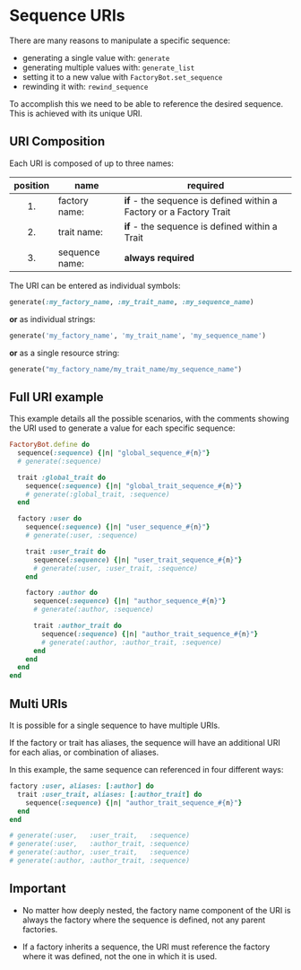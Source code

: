 # Sequence URIs

There are many reasons to manipulate a specific sequence:

- generating a single value with: `generate`
- generating multiple values with: `generate_list`
- setting it to a new value with `FactoryBot.set_sequence`
- rewinding it with: `rewind_sequence`

To accomplish this we need to be able to reference the desired sequence. This is achieved with its unique URI.

## URI Composition

Each URI is composed of up to three names:

| position | name           | required                                                             |
| :------: | -------------- | -------------------------------------------------------------------- |
|    1.    | factory name:  | **if** - the sequence is defined within a Factory or a Factory Trait |
|    2.    | trait name:    | **if** - the sequence is defined within a Trait                      |
|    3.    | sequence name: | **always required**                                                  |

The URI can be entered as individual symbols:

```ruby
generate(:my_factory_name, :my_trait_name, :my_sequence_name)
```

**or** as individual strings:

```ruby
generate('my_factory_name', 'my_trait_name', 'my_sequence_name')
```

**or** as a single resource string:

```ruby
generate("my_factory_name/my_trait_name/my_sequence_name")
```

## Full URI example

This example details all the possible scenarios, with the comments showing the URI used to generate a value for each specific sequence:

```ruby
FactoryBot.define do
  sequence(:sequence) {|n| "global_sequence_#{n}"}
  # generate(:sequence)

  trait :global_trait do
    sequence(:sequence) {|n| "global_trait_sequence_#{n}"}
    # generate(:global_trait, :sequence)
  end

  factory :user do
    sequence(:sequence) {|n| "user_sequence_#{n}"}
    # generate(:user, :sequence)

    trait :user_trait do
      sequence(:sequence) {|n| "user_trait_sequence_#{n}"}
      # generate(:user, :user_trait, :sequence)
    end

    factory :author do
      sequence(:sequence) {|n| "author_sequence_#{n}"}
      # generate(:author, :sequence)

      trait :author_trait do
        sequence(:sequence) {|n| "author_trait_sequence_#{n}"}
        # generate(:author, :author_trait, :sequence)
      end
    end
  end
end
```

## Multi URIs

It is possible for a single sequence to have multiple URIs.

If the factory or trait has aliases, the sequence will have an additional URI for each alias, or combination of aliases.

In this example, the same sequence can referenced in four different ways:

```ruby
factory :user, aliases: [:author] do
  trait :user_trait, aliases: [:author_trait] do
    sequence(:sequence) {|n| "author_trait_sequence_#{n}"}
  end
end

# generate(:user,   :user_trait,   :sequence)
# generate(:user,   :author_trait, :sequence)
# generate(:author, :user_trait,   :sequence)
# generate(:author, :author_trait, :sequence)
```

<div class='warning'>

## Important

- No matter how deeply nested, the factory name component of the URI is always the factory where the sequence is defined, not any parent factories.

- If a factory inherits a sequence, the URI must reference the factory where it was defined, not the one in which it is used.

</div>

